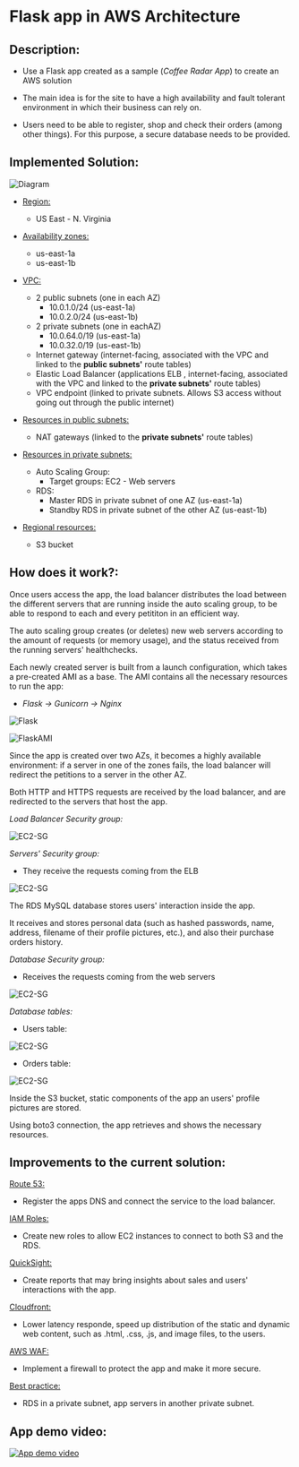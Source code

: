# Flask app in AWS Architecture


## __Description:__

* Use a Flask app created as a sample (_Coffee Radar App_) to create an AWS solution

* The main idea is for the site to have a high availability and fault tolerant environment in which their business can rely on. 

* Users need to be able to register, shop and check their orders (among other things). For this purpose, a secure database needs to be provided.


## __Implemented Solution:__


  ![Diagram](./img/flaskapp-v1-arch.png)

* <ins>Region:
    - US East - N. Virginia

* <ins>Availability zones:
    - us-east-1a
    - us-east-1b

* <ins>VPC:
    - 2 public subnets (one in each AZ)
        - 10.0.1.0/24 (us-east-1a)
        - 10.0.2.0/24 (us-east-1b)
    - 2 private subnets (one in eachAZ)
        - 10.0.64.0/19 (us-east-1a)
        - 10.0.32.0/19 (us-east-1b)
    - Internet gateway (internet-facing, associated with the VPC and linked to the __public subnets'__ route tables)
    - Elastic Load Balancer (applications ELB , internet-facing,  associated with the VPC and linked to the __private subnets'__ route tables)
    - VPC endpoint (linked to private subnets. Allows S3 access without going out through the public internet) 

* <ins>Resources in public subnets:
    - NAT gateways (linked to the __private subnets'__ route tables)
        
* <ins>Resources in private subnets:
    - Auto Scaling Group:
        - Target groups: EC2 - Web servers  
    - RDS:
        - Master RDS in private subnet of one AZ (us-east-1a)
        - Standby RDS in private subnet of the other AZ (us-east-1b)

* <ins>Regional resources:
    - S3 bucket 

## __How does it work?__:

Once users access the app, the load balancer distributes the load between the different servers that are running inside the auto scaling group, to be able to respond to each and every petititon in an efficient way.

The auto scaling group creates (or deletes) new web servers according to the amount of requests (or memory usage), and the status received from the running servers' healthchecks.

Each newly created server is built from a launch configuration, which takes a pre-created AMI as a base. The AMI contains all the necessary resources to run the app: 
 

 * _Flask -> Gunicorn -> Nginx_

  ![Flask](./img/flaskapp-ng-gu-fl.png)

  ![FlaskAMI](./img/flaskapp-ami.png)


Since the app is created over two AZs, it becomes a highly available environment: if a server in one of the zones fails, the load balancer will redirect the petitions to a server in the other AZ.

Both HTTP and HTTPS requests are received by the load balancer, and are redirected to the servers that host the app.


_Load Balancer Security group:_


 ![EC2-SG](./img/flaskapp-sg-elb.png)

_Servers' Security group:_

 * They receive the requests coming from the ELB

 ![EC2-SG](./img/flaskapp-sg-instances.png)

The RDS MySQL database stores users' interaction inside the app.

It receives and stores personal data (such as hashed passwords, name, address, filename of their profile pictures, etc.), and also their purchase orders history.


_Database Security group:_

 * Receives the requests coming from the web servers

![EC2-SG](./img/flaskapp-sg-db.png)


_Database tables:_

* Users table:

![EC2-SG](./img/flaskapp-rds_table.png)


* Orders table:

![EC2-SG](./img/flaskapp-rds_order_table.png)


Inside the S3 bucket, static components of the app an users' profile pictures are stored.

Using boto3 connection, the app retrieves and shows the necessary resources.


## __Improvements to the current solution:__ 

<ins>Route 53:
* Register the apps DNS and connect the service to the load balancer.

<ins>IAM Roles:
* Create new roles to allow EC2 instances to connect to both S3 and the RDS.

<ins>QuickSight: 
* Create reports that may bring insights about sales and users' interactions with the app.

<ins>Cloudfront:
* Lower latency responde, speed up distribution of the static and dynamic web content, such as .html, .css, .js, and image files, to the users. 

<ins>AWS WAF: 
* Implement a firewall to protect the app and make it more secure.

<ins>Best practice: 
* RDS in a private subnet, app servers in another private subnet.

## __App demo video:__ 

[![App demo video](/img/demoapp.jpg)](https://youtu.be/RYtyPt3gCnM)
